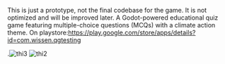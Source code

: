 This is just a prototype, not the final codebase for the game. It is not optimized and will be improved later.
A Godot-powered educational quiz game featuring multiple-choice questions (MCQs) with a climate action theme. 
On playstore:https://play.google.com/store/apps/details?id=com.wissen.qgtesting

.![thi3](https://github.com/user-attachments/assets/092900fd-0900-4d46-b601-9a83774e7b4e)
![thi2](https://github.com/user-attachments/assets/3258319e-0433-4998-a2ce-9d72092046ca)
